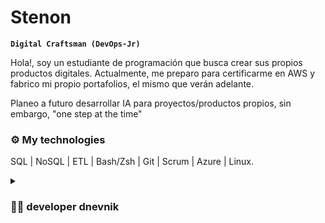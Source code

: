 # Stenon
**`Digital Craftsman (DevOps-Jr)`**

Hola!, soy un estudiante de programación que busca crear sus propios productos digitales.
Actualmente, me preparo para certificarme en AWS y fabrico mi propio portafolios, el mismo que verán adelante.

Planeo a futuro desarrollar IA para proyectos/productos propios, sin embargo, "one step at the time"



### ⚙ My technologies
SQL | NoSQL | ETL | Bash/Zsh | Git | Scrum | Azure | Linux.
 
 
<details>
  <summary><h3>👨‍💻 developer dnevnik </summary></h3>
  Me apasiona el mundo de la computación, desde pequeño estudiaba por cuenta propia el funcionamiento de un computador
  tratando de comprender esa caja negra, que creaba a mis ojos, magia a partir de simple electricidad corriendo por sus venas.
  
  De pequeño soñaba con tener un arduino y crear algún despropocito de aparato para trastear.
  
  A día de hoy, quiero desempeñarme en el mundo laboral de la programacion para plasmar mi propia imaginacion en un producto final
  
 

